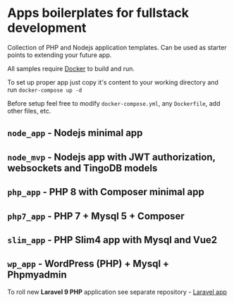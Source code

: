 # Apps boilerplates for fullstack development

Collection of PHP and Nodejs application templates. Can be used as starter points to extending your future app.

All samples require [Docker](https://docs.docker.com/get-docker/) to build and run.

To set up proper app just copy it's content to your working directory and run `docker-compose up -d`

Before setup feel free to modify `docker-compose.yml`, any `Dockerfile`, add other files, etc.

## `node_app` - Nodejs minimal app

## `node_mvp` - Nodejs app with JWT authorization, websockets and TingoDB models

## `php_app` - PHP 8 with Composer minimal app

## `php7_app` - PHP 7 + Mysql 5 + Composer

## `slim_app` - PHP Slim4 app with Mysql and Vue2

## `wp_app` - WordPress (PHP) + Mysql + Phpmyadmin

To roll new **Laravel 9 PHP** application see separate repository - [Laravel app](https://github.com/alexnd/laravel_app)